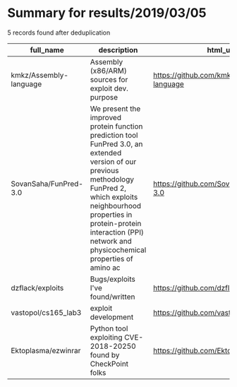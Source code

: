 
# Summary for results/2019/03/05
    
5 records found after deduplication

| full_name | description | html_url | matched_list | matched_count | pushed_at | size | stargazers_count | language | forks_count |
|------------------------|------------------------------------------------------------------------------------------------------------------------------------------------------------------------------------------------------------------------------------------------------------------|-------------------------------------------|----------------|-----------------|---------------------------|--------|--------------------|------------|---------------|
| kmkz/Assembly-language | Assembly (x86/ARM) sources for exploit dev. purpose | https://github.com/kmkz/Assembly-language | ['exploit'] | 1 | 2019-03-05 14:25:29+00:00 | 9 | 11 | Assembly | 10 |
| SovanSaha/FunPred-3.0 | We present the improved protein function prediction tool FunPred 3.0, an extended version of our previous methodology FunPred 2, which exploits neighbourhood properties in protein-protein interaction (PPI) network and physicochemical properties of amino ac | https://github.com/SovanSaha/FunPred-3.0 | ['exploit'] | 1 | 2019-03-05 11:46:58+00:00 | 5768 | 1 | | 0 |
| dzflack/exploits | Bugs/exploits I've found/written | https://github.com/dzflack/exploits | ['exploit'] | 1 | 2019-03-05 15:19:26+00:00 | 5 | 0 | Perl | 0 |
| vastopol/cs165_lab3 | exploit development | https://github.com/vastopol/cs165_lab3 | ['exploit'] | 1 | 2019-03-05 04:50:35+00:00 | 321 | 0 | Python | 0 |
| Ektoplasma/ezwinrar | Python tool exploiting CVE-2018-20250 found by CheckPoint folks | https://github.com/Ektoplasma/ezwinrar | ['exploit'] | 1 | 2019-03-05 15:51:12+00:00 | 3949 | 3 | Python | 0 |
